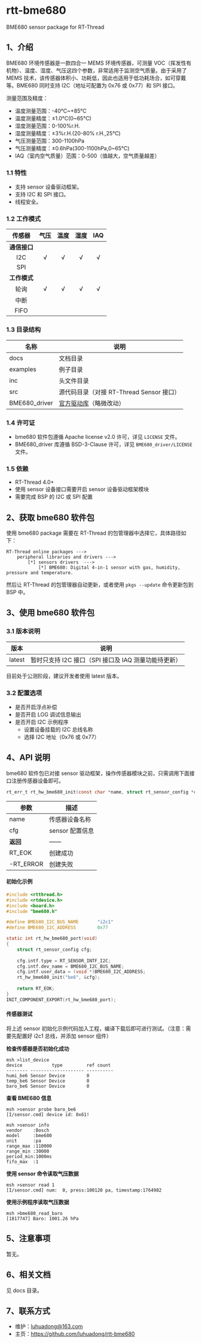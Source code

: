 # rtt-bme680

BME680 sensor package for RT-Thread



## 1、介绍

BME680 环境传感器是一款四合一 MEMS 环境传感器，可测量 VOC（挥发性有机物）、温度、湿度、气压这四个参数，非常适用于监测空气质量。由于采用了 MEMS 技术，该传感器体积小、功耗低，因此也适用于低功耗场合，如可穿戴等。BME680 同时支持 I2C（地址可配置为 0x76 或 0x77）和 SPI 接口。

测量范围及精度：

- 温度测量范围：-40℃~+85℃
- 温度测量精度：±1.0℃(0~65℃)
- 湿度测量范围：0-100%r.H.
- 湿度测量精度：±3%r.H.(20-80% r.H.,25℃)
- 气压测量范围：300-1100hPa
- 气压测量精度：±0.6hPa(300-1100hPa,0~65℃)
- IAQ（室内空气质量）范围：0-500（值越大，空气质量越差）



### 1.1 特性

- 支持 sensor 设备驱动框架。
- 支持 I2C 和 SPI 接口。
- 线程安全。



### 1.2 工作模式

|    传感器    | 气压 | 温度 | 湿度 | IAQ  |
| :----------: | :--: | :--: | :--: | :--: |
| **通信接口** |      |      |      |      |
|     I2C      |  √   |  √   |  √   |  √   |
|     SPI      |      |      |      |      |
| **工作模式** |      |      |      |      |
|     轮询     |  √   |  √   |  √   |  √   |
|     中断     |      |      |      |      |
|     FIFO     |      |      |      |      |



### 1.3 目录结构

| 名称          | 说明                                                         |
| ------------- | ------------------------------------------------------------ |
| docs          | 文档目录                                                     |
| examples      | 例子目录                                                     |
| inc           | 头文件目录                                                   |
| src           | 源代码目录（对接 RT-Thread Sensor 接口）                     |
| BME680_driver | [官方驱动库](https://github.com/BoschSensortec/BME680_drive)（略微改动） |





### 1.4 许可证

- bme680 软件包遵循 Apache license v2.0 许可，详见 `LICENSE` 文件。
- BME680_driver 库遵循 BSD-3-Clause 许可，详见 `BME680_driver/LICENSE` 文件。



### 1.5 依赖

- RT-Thread 4.0+
- 使用 sensor 设备接口需要开启 sensor 设备驱动框架模块
- 需要完成 BSP 的 I2C 或 SPI 配置



## 2、获取 bme680 软件包

使用 bme680 package 需要在 RT-Thread 的包管理器中选择它，具体路径如下：

```
RT-Thread online packages --->
    peripheral libraries and drivers --->
        [*] sensors drivers  --->
            [*] BME680: Digital 4-in-1 sensor with gas, humidity, pressure and temperature.
```

然后让 RT-Thread 的包管理器自动更新，或者使用 `pkgs --update` 命令更新包到 BSP 中。



## 3、使用 bme680 软件包

### 3.1 版本说明

| 版本   | 说明                                                 |
| ------ | ---------------------------------------------------- |
| latest | 暂时只支持 I2C 接口（SPI 接口及 IAQ 测量功能待更新） |

目前处于公测阶段，建议开发者使用 latest 版本。



### 3.2 配置选项

- 是否开启浮点补偿
- 是否开启 LOG 调试信息输出
- 是否开启 I2C 示例程序
  - 设置设备挂载的 I2C 总线名称
  - 选择 I2C 地址（0x76 或 0x77）



## 4、API 说明

bme680 软件包已对接 sensor 驱动框架，操作传感器模块之前，只需调用下面接口注册传感器设备即可。

```c
rt_err_t rt_hw_bme680_init(const char *name, struct rt_sensor_config *cfg);
```

| 参数      | 描述            |
| --------- | --------------- |
| name      | 传感器设备名称  |
| cfg       | sensor 配置信息 |
| **返回**  | ——              |
| RT_EOK    | 创建成功        |
| -RT_ERROR | 创建失败        |



#### 初始化示例

```c
#include <rtthread.h>
#include <rtdevice.h>
#include <board.h>
#include "bme680.h"

#define BME680_I2C_BUS_NAME       "i2c1"
#define BME680_I2C_ADDRESS        0x77

static int rt_hw_bme680_port(void)
{
    struct rt_sensor_config cfg;
    
    cfg.intf.type = RT_SENSOR_INTF_I2C;
    cfg.intf.dev_name = BME680_I2C_BUS_NAME;
    cfg.intf.user_data = (void *)BME680_I2C_ADDRESS;
    rt_hw_bme680_init("be6", &cfg);
    
    return RT_EOK;
}
INIT_COMPONENT_EXPORT(rt_hw_bme680_port);
```



#### 传感器测试

将上述 sensor 初始化示例代码加入工程，编译下载后即可进行测试。（注意：需要先配置好 i2c1 总线，并添加 sensor 组件）

**检查传感器是否初始化成功**

```shell
msh >list_device
device           type         ref count
-------- -------------------- ----------
humi_be6 Sensor Device        0
temp_be6 Sensor Device        0
baro_be6 Sensor Device        0
```

**查看 BME680 信息**

```shell
msh >sensor probe baro_be6
[I/sensor.cmd] device id: 0x61!

msh >sensor info
vendor    :Bosch
model     :bme680
unit      :pa
range_max :110000
range_min :30000
period_min:1000ms
fifo_max  :1
```

**使用 sensor 命令读取气压数据**

```shell
msh >sensor read 1
[I/sensor.cmd] num:  0, press:100120 pa, timestamp:1764982
```

**使用示例程序读取气压数据**

```shell
msh >bme680_read_baro
[1817747] Baro: 1001.26 hPa
```



## 5、注意事项

暂无。



## 6、相关文档

见 docs 目录。



## 7、联系方式

- 维护：luhuadong@163.com
- 主页：<https://github.com/luhuadong/rtt-bme680>
